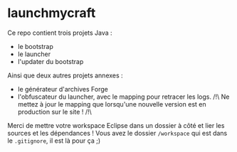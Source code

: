 # launchmycraft

Ce repo contient trois projets Java :

 * le bootstrap
 * le launcher
 * l'updater du bootstrap
 
Ainsi que deux autres projets annexes :
 * le générateur d'archives Forge
 * l'obfuscateur du launcher, avec le mapping pour retracer les logs. 
   /!\ Ne mettez à jour le mapping que lorsqu'une nouvelle version est en production sur le site ! /!\

Merci de mettre votre workspace Eclipse dans un dossier à côté et lier les sources et les dépendances ! Vous avez le dossier `/workspace` qui est dans le `.gitignore`, il est là pour ça ;)
